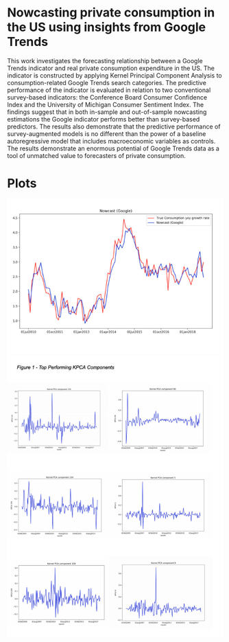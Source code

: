 # Nowcasting private consumption in the US using insights from Google Trends

This work investigates the forecasting relationship between a Google Trends indicator and real private consumption expenditure in the US. The indicator is constructed by applying Kernel
Principal Component Analysis to consumption-related Google Trends search categories. The predictive performance of the indicator is evaluated in relation to two conventional
survey-based indicators: the Conference Board Consumer Confidence Index and the University of Michigan Consumer Sentiment Index. The findings suggest that in both in-sample and
out-of-sample nowcasting estimations the Google indicator performs better than survey-based predictors. The results also demonstrate that the predictive performance of survey-augmented
models is no different than the power of a baseline autoregressive model that includes macroeconomic variables as controls. The results demonstrate an enormous potential of
Google Trends data as a tool of unmatched value to forecasters of private consumption.


# Plots

![PLOT 1](predictions_plot.png?raw=true "Optional Title")
![PLOT 2](kpca_components.png?raw=true "Optional Title")

